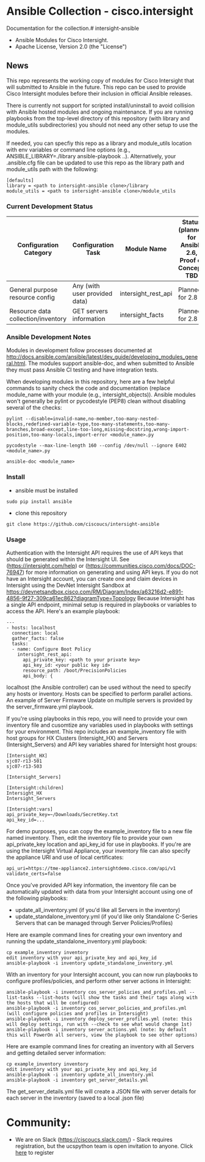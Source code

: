 # Ansible Collection - cisco.intersight

Documentation for the collection.# intersight-ansible
* Ansible Modules for Cisco Intersight.
* Apache License, Version 2.0 (the "License") 

## News

This repo represents the working copy of modules for Cisco Intersight that will submitted to Ansible in the future.  This repo can be used to provide Cisco Intersight modules before their inclusion in official Ansible releases.

There is currently not support for scripted install/uninstall to avoid collision with Ansible hosted modules and ongoing maintenance.  If you are running playbooks from the top-level directory of this repository (with library and module_utils subdirectories) you should not need any other setup to use the modules.

If needed, you can specfiy this repo as a library and module_utils location with env variables or command line options (e.g., ANSIBLE_LIBRARY=./library ansible-playbook ..).  Alternatively, your .ansible.cfg file can be updated to use this repo as the library path and module_utils path with the following:
```
[defaults]
library = <path to intersight-ansible clone>/library
module_utils = <path to intersight-ansible clone>/module_utils
```

### Current Development Status

| Configuration Category | Configuration Task | Module Name | Status (planned for Ansible 2.6, Proof of Concept, TBD |
| ---------------------- | ------------------ | ----------- | ------ |
| General purpose resource config | Any (with user provided data) | intersight_rest_api | Planned for 2.8 |
| Resource data collection/inventory | GET servers information | intersight_facts | Planned for 2.8 |

### Ansible Development Notes

Modules in development follow processes documented at http://docs.ansible.com/ansible/latest/dev_guide/developing_modules_general.html.  The modules support ansible-doc, and when submitted to Ansible they must pass Ansible CI testing and have integration tests.

When developing modules in this repository, here are a few helpful commands to sanity check the code and documentation (replace module_name with your module (e.g., intersight_objects)).  Ansible modules won't generally be pylint or pycodestyle (PEP8) clean without disabling several of the checks:
  ```
  pylint --disable=invalid-name,no-member,too-many-nested-blocks,redefined-variable-type,too-many-statements,too-many-branches,broad-except,line-too-long,missing-docstring,wrong-import-position,too-many-locals,import-error <module_name>.py
  
  pycodestyle --max-line-length 160 --config /dev/null --ignore E402 <module_name>.py
  
  ansible-doc <module_name>
  ```

### Install
- ansible must be installed
```
sudo pip install ansible
```
- clone this repository 
```
git clone https://github.com/ciscoucs/intersight-ansible
```

### Usage

Authentication with the Intersight API requires the use of API keys that should be generated within the Intersight UI.  See (https://intersight.com/help) or (https://communities.cisco.com/docs/DOC-76947) for more information on generating and using API keys.
If you do not have an Intersight account, you can create one and claim devices in Intersight using the DevNet Intersight Sandbox at https://devnetsandbox.cisco.com/RM/Diagram/Index/a63216d2-e891-4856-9f27-309ca61ec862?diagramType=Topology
Because Intersight has a single API endpoint, minimal setup is required in playbooks or variables to access the API.  Here's an example playbook:
```
---
- hosts: localhost
  connection: local
  gather_facts: false
  tasks:
  - name: Configure Boot Policy
    intersight_rest_api:
      api_private_key: <path to your private key>
      api_key_id: <your public key id>
      resource_path: /boot/PrecisionPolicies
      api_body: {
```

localhost (the Ansible controller) can be used without the need to specify any hosts or inventory.  Hosts can be specified to perform parallel actions.  An example of Server Firmware Update on multiple servers is provided by the server_firmware.yml playbook.

If you're using playbooks in this repo, you will need to provide your own inventory file and cusomtize any variables used in playbooks with settings for your environment.  This repo includes an example_inventory file with host groups for HX Clusters (Intersight_HX) and Servers (Intersight_Servers) and API key variables shared for Intersight host groups:
```
[Intersight_HX]
sjc07-r13-501
sjc07-r13-503

[Intersight_Servers]

[Intersight:children]
Intersight_HX
Intersight_Servers

[Intersight:vars]
api_private_key=~/Downloads/SecretKey.txt
api_key_id=...
```
For demo purposes, you can copy the example_inventory file to a new file named inventory.  Then, edit the inventory file to provide your own api_private_key location and api_key_id for use in playbooks.  If you're are using the Intersight Virtual Appliance, your inventory file can also specify the appliance URI and use of local certificates:
```
api_uri=https://tme-appliance2.intersightdemo.cisco.com/api/v1
validate_certs=false
```

Once you've provided API key information, the inventory file can be automatically updated with data from your Intersight account using one of the following playbooks:
- update_all_inventory.yml (if you'd like all Servers in the inventory)
- update_standalone_inventory.yml (if you'd like only Standalone C-Series Servers that can be managed through Server Policies/Profiles)

Here are example command lines for creating your own inventory and running the update_standalone_inventory.yml playbook:
```
cp example_inventory inventory
edit inventory with your api_private_key and api_key_id
ansible-playbook -i inventory update_standalone_inventory.yml
```
With an inventory for your Intersight account, you can now run playbooks to configure profiles/policies, and perform other server actions in Intersight:
```
ansible-playbook -i inventory cos_server_policies_and_profiles.yml --list-tasks --list-hosts (will show the tasks and their tags along with the hosts that will be configured)
ansible-playbook -i inventory cos_server_policies_and_profiles.yml (will configure policies and profiles in Intersight)
ansible-playbook -i inventory deploy_server_profiles.yml (note: this will deploy settings, run with --check to see what would change 1st)
ansible-playbook -i inventory server_actions.yml (note: by default this will PowerOn all servers, view the playbook to see other options)
```

Here are example command lines for creating an inventory with all Servers and getting detailed server information:
```
cp example_inventory inventory
edit inventory with your api_private_key and api_key_id
ansible-playbook -i inventory update_all_inventory.yml
ansible-playbook -i inventory get_server_details.yml
```
The get_server_details.yml file will create a JSON file with server details for each server in the inventory (saved to a local .json file)
# Community:

* We are on Slack (https://ciscoucs.slack.com/) - Slack requires registration, but the ucspython team is open invitation to
  anyone.  Click [here](https://ucspython.herokuapp.com) to register 
